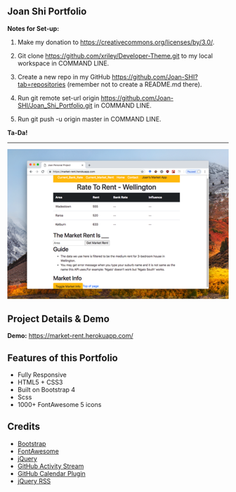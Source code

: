 ## Joan Shi Portfolio

**Notes for Set-up:** 

1. Make my donation to https://creativecommons.org/licenses/by/3.0/.

2. Git clone https://github.com/xriley/Developer-Theme.git to my local workspace in COMMAND LINE.

3. Create a new repo in my GitHub https://github.com/Joan-SHI?tab=repositories (remember not to create a README.md there).

4. Run git remote set-url origin https://github.com/Joan-SHI/Joan_Shi_Portfolio.git in COMMAND LINE.

5. Run git push -u origin master in COMMAND LINE.

**Ta-Da!**

-------------------------------------------------------------------------------------------------------------
<a href="https://market-rent.herokuapp.com/" target="_blank"><img src="assets/images/projects/Joan's_Market_App1.png" alt="Developer Theme" width="750" /></a>

## Project Details & Demo

**Demo:** https://market-rent.herokuapp.com/

## Features of this Portfolio

-  Fully Responsive
-  HTML5 + CSS3
-  Built on Bootstrap 4
-  Scss
-  1000+ FontAwesome 5 icons

## Credits
- [Bootstrap](http://getbootstrap.com/)
- [FontAwesome](http://fortawesome.github.io/Font-Awesome/)
- [jQuery](http://jquery.com/)
- [GitHub Activity Stream](http://caseyscarborough.com/projects/github-activity/)
- [GitHub Calendar Plugin](https://github.com/IonicaBizau/github-calendar)
- [jQuery RSS](https://github.com/sdepold/jquery-rss)


